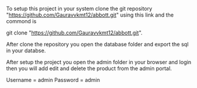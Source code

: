 To setup this project in your system clone the git repository "https://github.com/Gauravvkmt12/abbott.git" using this link and the commond is 

git clone "https://github.com/Gauravvkmt12/abbott.git".


After clone the repository you open the database folder and export the sql in your databse.


After setup the project you open the admin folder in your browser and login then you will add edit and delete the product from the admin portal.

Username = admin
Password = admin